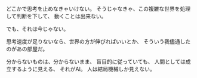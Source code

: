 どこかで思考を止めなきゃいけない。
そうじゃなきゃ、この複雑な世界を処理して判断を下して、
動くことは出来ない。

でも、それは今じゃない。

思考速度が足りないなら、世界の方が伸びればいいとか、
そういう我儘通したのがあの部屋だ。

分からないものは、分からないまま、
盲目的に従っていても、
人間としては成立するように見える、
それがAI。
人は結局機械しか見えない。